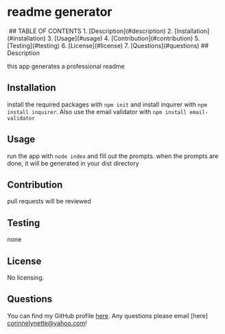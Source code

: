 # readme generator 

<!-- screenshot here -->
<img src="" alt="">
## TABLE OF CONTENTS
    1. [Description](#description)
    2. [Installation](#installation)
    3. [Usage](#usage)
    4. [Contribution](#contribution)
    5. [Testing](#testing)
    6. [License](#license)
    7. [Questions](#questions)
## Description

this app generates a professional readme

## Installation

install the required packages with `npm init` and install inquirer with `npm install inquirer`. Also use the email validator with `npm install email-validator`

## Usage

run the app with `node index` and fill out the prompts. when the prompts are done, it will be generated in your dist directory

## Contribution
    
pull requests will be reviewed

## Testing

none

## License

No licensing.

## Questions
You can find my GitHub profile [here](https://www.github.com/cmarshall13).
Any questions please email [here] <corinnelynette@yahoo.com>!
